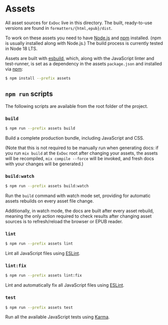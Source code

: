 # Assets

All asset sources for `ExDoc` live in this directory. The built, ready-to-use versions are found in `formatters/{html,epub}/dist`.

To work on these assets you need to have [Node.js] and [npm] installed. (npm is usually installed along with Node.js.) The build process is currently tested in Node 18 LTS.

Assets are built with [esbuild], which, along with the JavaScript linter and test-runner, is set as a dependency in the assets `package.json` and installed via [npm]:

```bash
$ npm install --prefix assets
```

## `npm run` scripts

The following scripts are available from the root folder of the project.

### `build`

```bash
$ npm run --prefix assets build
```

Build a complete production bundle, including JavaScript and CSS.

(Note that this is not required to be manually run when generating docs: if you run `mix build` at the `ExDoc` root after changing your assets, the assets will be recompiled, `mix compile --force` will be invoked, and fresh docs with your changes will be generated.)

### `build:watch`

```bash
$ npm run --prefix assets build:watch
```

Run the `build` command with watch mode set, providing for automatic assets rebuilds on every asset file change.

Additionally, in watch mode, the docs are built after every asset rebuild, meaning the only action required to check results after changing asset sources is to refresh/reload the browser or EPUB reader.

### `lint`

```bash
$ npm run --prefix assets lint
```

Lint all JavaScript files using [ESLint].

### `lint:fix`

```bash
$ npm run --prefix assets lint:fix
```

Lint and automatically fix all JavaScript files using [ESLint].

### `test`

```bash
$ npm run --prefix assets test
```

Run all the available JavaScript tests using [Karma].


[esbuild]: https://esbuild.github.io
[Node.js]: https://nodejs.org/
[npm]: https://www.npmjs.com/
[ESLint]: https://eslint.org/
[Karma]: https://karma-runner.github.io/
